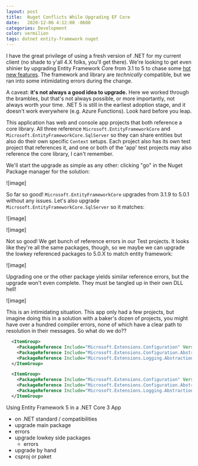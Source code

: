 ```yaml
---
layout: post
title:  Nuget Conflicts While Upgrading EF Core
date:   2020-12-06 4:12:00 -0600
categories: Development
color: vermilion
tags: dotnet entity-framework nuget
---
```


I have the great privilege of using a fresh version of .NET for my current client (no shade to y'all 4.X folks, you'll get there). We're looking to get even shinier by upgrading Entity Framework Core from 3.1 to 5 to chase some [hot new features](https://docs.microsoft.com/en-us/ef/core/what-is-new/ef-core-5.0/whatsnew). The framework and library are _technically_ compatible, but we ran into some intimidating errors during the change.

<!--more-->

A caveat: **it's not always a good idea to upgrade.** Here we worked through the brambles, but that's not always possible, or more importantly, not always worth your time. .NET 5 is still in the earliest adoption stage, and it doesn't work everywhere (e.g. Azure Functions). Look hard before you leap.

This application has web and console app projects that both reference a core library. All three reference `Microsoft.EntityFrameworkCore` and `Microsoft.EntityFrameworkCore.SqlServer` so they can share entities but also do their own specific `Context` setups. Each project also has its own test project that references it, and one or both of the 'app' test projects may also reference the core library, I can't remember.

We'll start the upgrade as simple as any other: clicking "go" in the Nuget Package manager for the solution:

![image]

So far so good! `Microsoft.EntityFrameworkCore` upgrades from 3.1.9 to 5.0.1 without any issues. Let's also upgrade `Microsoft.EntityFrameworkCore.SqlServer` so it matches:

![image]

![image]

Not so good! We get bunch of reference errors in our Test projects. It looks like they're all the same packages, though, so we maybe we can upgrade the lowkey referenced packages to 5.0.X to match entity framework:

![image]

Upgrading one or the other package yields similar reference errors, but the upgrade won't even complete. They must be tangled up in their own DLL hell!

![image]


This is an intimidating situation. This app only had a few projects, but imagine doing this in a solution with a baker's dozen of projects, you might have over a hundred compiler errors, none of which have a clear path to resolution in their messages. So what do we do??

```xml
  <ItemGroup>
    <PackageReference Include="Microsoft.Extensions.Configuration" Version="3.1.9" />
    <PackageReference Include="Microsoft.Extensions.Configuration.Abstractions" Version="3.1.9" />
    <PackageReference Include="Microsoft.Extensions.Logging.Abstractions" Version="3.1.9" />
  </ItemGroup>
```

```xml
  <ItemGroup>
    <PackageReference Include="Microsoft.Extensions.Configuration" Version="5.0.0" />
    <PackageReference Include="Microsoft.Extensions.Configuration.Abstractions" Version="5.0.0" />
    <PackageReference Include="Microsoft.Extensions.Logging.Abstractions" Version="5.0.0" />
  </ItemGroup>
```



Using Entity Framework 5 in a .NET Core 3 App

- on .NET standard / compatibilities
- upgrade main package
- errors
- upgrade lowkey side packages
  - errors
- upgrade by hand
- csproj or paket
